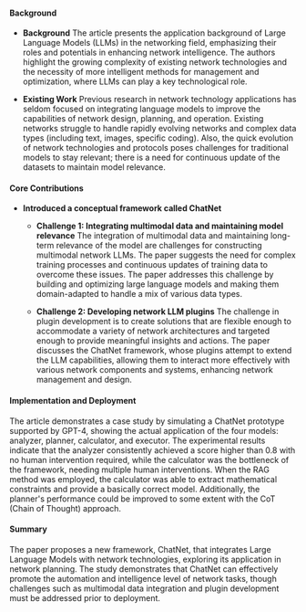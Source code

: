 #### Background
- **Background**
The article presents the application background of Large Language Models (LLMs) in the networking field, emphasizing their roles and potentials in enhancing network intelligence. The authors highlight the growing complexity of existing network technologies and the necessity of more intelligent methods for management and optimization, where LLMs can play a key technological role.

- **Existing Work**
Previous research in network technology applications has seldom focused on integrating language models to improve the capabilities of network design, planning, and operation. Existing networks struggle to handle rapidly evolving networks and complex data types (including text, images, specific coding). Also, the quick evolution of network technologies and protocols poses challenges for traditional models to stay relevant; there is a need for continuous update of the datasets to maintain model relevance.

#### Core Contributions
  - **Introduced a conceptual framework called ChatNet**
    - **Challenge 1: Integrating multimodal data and maintaining model relevance**
        The integration of multimodal data and maintaining long-term relevance of the model are challenges for constructing multimodal network LLMs. The paper suggests the need for complex training processes and continuous updates of training data to overcome these issues. The paper addresses this challenge by building and optimizing large language models and making them domain-adapted to handle a mix of various data types.

    - **Challenge 2: Developing network LLM plugins**
        The challenge in plugin development is to create solutions that are flexible enough to accommodate a variety of network architectures and targeted enough to provide meaningful insights and actions. The paper discusses the ChatNet framework, whose plugins attempt to extend the LLM capabilities, allowing them to interact more effectively with various network components and systems, enhancing network management and design.

#### Implementation and Deployment
The article demonstrates a case study by simulating a ChatNet prototype supported by GPT-4, showing the actual application of the four models: analyzer, planner, calculator, and executor. The experimental results indicate that the analyzer consistently achieved a score higher than 0.8 with no human intervention required, while the calculator was the bottleneck of the framework, needing multiple human interventions. When the RAG method was employed, the calculator was able to extract mathematical constraints and provide a basically correct model. Additionally, the planner's performance could be improved to some extent with the CoT (Chain of Thought) approach.

#### Summary
The paper proposes a new framework, ChatNet, that integrates Large Language Models with network technologies, exploring its application in network planning. The study demonstrates that ChatNet can effectively promote the automation and intelligence level of network tasks, though challenges such as multimodal data integration and plugin development must be addressed prior to deployment.